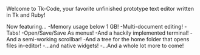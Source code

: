 Welcome to Tk-Code, your favorite unfinished prototype text editor written in Tk and Ruby!

Now featuring...
-Memory usage below 1 GB!
-Multi-document editing!
-Tabs!
-Open/Save/Save As menus!
-And a hackily implemented terminal!
-And a semi-working scrollbar!
-And a tree for the home folder that opens files in-editor!
-...and native widgets!
-...And a whole lot more to come!